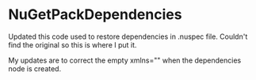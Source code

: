 # NuGetPackDependencies

Updated this code used to restore dependencies in .nuspec file. Couldn't find the original so this is where I put it. 

My updates are to correct the empty xmlns="" when the dependencies node is created.
